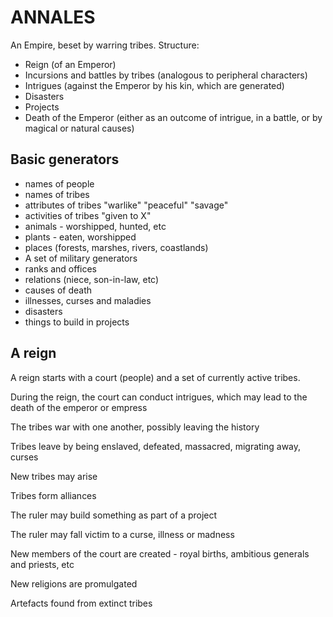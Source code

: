 ANNALES
=======

An Empire, beset by warring tribes. Structure:

* Reign (of an Emperor)
* Incursions and battles by tribes (analogous to peripheral characters)
* Intrigues (against the Emperor by his kin, which are generated)
* Disasters
* Projects 
* Death of the Emperor (either as an outcome of intrigue, in a battle, or by magical or natural causes)

## Basic generators

* names of people
* names of tribes
* attributes of tribes "warlike" "peaceful" "savage"
* activities of tribes "given to X"
* animals - worshipped, hunted, etc
* plants - eaten, worshipped
* places (forests, marshes, rivers, coastlands)
* A set of military generators
* ranks and offices
* relations (niece, son-in-law, etc)
* causes of death
* illnesses, curses and maladies
* disasters
* things to build in projects

## A reign

A reign starts with a court (people) and a set of currently active
tribes.

During the reign, the court can conduct intrigues, which may lead to
the death of the emperor or empress

The tribes war with one another, possibly leaving the history

Tribes leave by being enslaved, defeated, massacred, migrating away,
curses

New tribes may arise

Tribes form alliances

The ruler may build something as part of a project

The ruler may fall victim to a curse, illness or madness

New members of the court are created - royal births, ambitious
generals and priests, etc

New religions are promulgated

Artefacts found from extinct tribes

